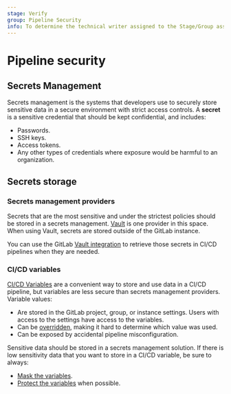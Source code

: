 ```yaml
---
stage: Verify
group: Pipeline Security
info: To determine the technical writer assigned to the Stage/Group associated with this page, see https://about.gitlab.com/handbook/product/ux/technical-writing/#assignments
---
```


# Pipeline security

## Secrets Management

Secrets management is the systems that developers use to securely store sensitive data
in a secure environment with strict access controls. A **secret** is a sensitive credential
that should be kept confidential, and includes:

- Passwords.
- SSH keys.
- Access tokens.
- Any other types of credentials where exposure would be harmful to an organization.

## Secrets storage

### Secrets management providers

Secrets that are the most sensitive and under the strictest policies should be stored
in a secrets management. [Vault](https://www.vaultproject.io) is one provider in this space.
When using Vault, secrets are stored outside of the GitLab instance.

You can use the GitLab [Vault integration](../secrets/index.md#use-vault-secrets-in-a-ci-job)
to retrieve those secrets in CI/CD pipelines when they are needed.

### CI/CD variables

[CI/CD Variables](../variables/index.md) are a convenient way to store and use data
in a CI/CD pipeline, but variables are less secure than secrets management providers.
Variable values:

- Are stored in the GitLab project, group, or instance settings. Users with access
  to the settings have access to the variables.
- Can be [overridden](../variables/index.md#override-a-defined-cicd-variable),
  making it hard to determine which value was used.
- Can be exposed by accidental pipeline misconfiguration.

Sensitive data should be stored in a secrets management solution. If there is low
sensitivity data that you want to store in a CI/CD variable, be sure to always:

- [Mask the variables](../variables/index.md#mask-a-cicd-variable).
- [Protect the variables](../variables/index.md#protect-a-cicd-variable) when possible.
